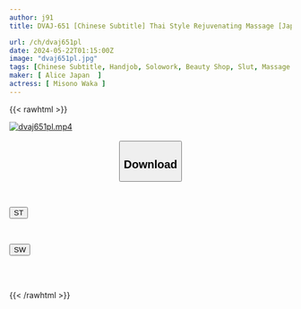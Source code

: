 ```yaml
---
author: j91
title: DVAJ-651 [Chinese Subtitle] Thai Style Rejuvenating Massage [Jap Kasai] Heals Both The Balls And Balls, Tantalizes And Doubles The Energy.The Penis Is Erected More Vigorously Than Ever, And The Juice Does Not Stop. [11 Shots In Total] Waka Misono

url: /ch/dvaj651pl
date: 2024-05-22T01:15:00Z
image: "dvaj651pl.jpg"
tags: [Chinese Subtitle, Handjob, Solowork, Beauty Shop, Slut, Massage	]
maker: [ Alice Japan  ]
actress: [ Misono Waka ]
---
```



{{< rawhtml >}}

<div class="video" data-videoid="rxdRMpj0qAhbDD9">
    <a href="javascript:;">
        <img src="/ch/dvaj651pl/dvaj651pl.jpg" width="WIDTH" height="HEIGHT" alt="dvaj651pl.mp4" loading="lazy">
    </a>
</div>

<script type="text/javascript" src="https://j91.asia/asset/on-demand-st.js"></script>

<br>
  <link rel="stylesheet" href="https://j91.asia/asset/bs5.css">
  
  <center>
  <button class="btn btn-primary" type="button" data-bs-toggle="collapse" data-bs-target=".multi-collapse" aria-expanded="false" aria-controls="multiCollapseExample1 multiCollapseExample2"><h2>Download</h2></button></center>
</p>
<div class="row">
  <div class="col">
    <div class="collapse multi-collapse" id="multiCollapseExample1">
      <div class="card card-body">
	      	      <br>
<div class="buttons">  
<p><a href="/ch/dvaj651pl/st.html" target="_blank"><button class="btn-hover color-3"><i class="fa fa-download"></i> ST</button></a></p></div>
    </div>
  </div>
</div>
  <div class="col">
    <div class="collapse multi-collapse" id="multiCollapseExample2">
      <div class="card card-body">
	      <br>
<div class="buttons">
<p><a href="/ch/dvaj651pl/sw.html" target="_blank"><button class="btn-hover color-2"><i class="fa fa-download"></i> SW</button></a></p></div>
<br><br>
      </div>
    </div>
  </div>
</div>

{{< /rawhtml >}}